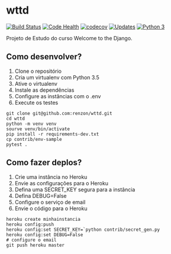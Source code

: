 # wttd

[![Build Status](https://travis-ci.org/renzon/wttd.svg?branch=master)](https://travis-ci.org/renzon/wttd)
[![Code Health](https://landscape.io/github/renzon/wttd/master/landscape.svg?style=flat)](https://landscape.io/github/renzon/wttd/master)
[![codecov](https://codecov.io/gh/renzon/wttd/branch/master/graph/badge.svg)](https://codecov.io/gh/renzon/wttd)
[![Updates](https://pyup.io/repos/github/renzon/wttd/shield.svg)](https://pyup.io/repos/github/renzon/wttd/)
[![Python 3](https://pyup.io/repos/github/renzon/wttd/python-3-shield.svg)](https://pyup.io/repos/github/renzon/wttd/)

Projeto de Estudo do curso Welcome to the Django.

## Como desenvolver?

1. Clone o repositório
2. Cria um virtualenv com Python 3.5
3. Ative o virtualenv
4. Instale as dependências
5. Configure as instâncias com o .env
6. Execute os testes

```console
git clone git@github.com:renzon/wttd.git
cd wttd
python -m venv venv
sourve venv/bin/activate
pip install -r requirements-dev.txt
cp contrib/env-sample
pytest .
```

## Como fazer deplos?

1. Crie uma instância no Heroku
2. Envie as configurações para o Heroku
3. Defina uma SECRET_KEY segura para a instância
4. Defina DEBUG=False
5. Configure o serviço de email
6. Envie o código para o Heroku

```console
heroku create minhainstancia
heroku config:push
heroku config:set SECRET_KEY=`python contrib/secret_gen.py
heroku config:set DEBUG=False
# configure o email
git push heroku master
```
